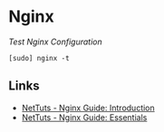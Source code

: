# Nginx 

*Test Nginx Configuration*

```
[sudo] nginx -t
```

## Links

- [NetTuts - Nginx Guide: Introduction](http://code.tutsplus.com/articles/nginx-guide-introduction--cms-21877)
- [NetTuts - Nginx Guide: Essentials](http://code.tutsplus.com/articles/nginx-guide-essentials--cms-22880)